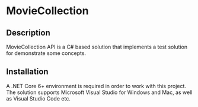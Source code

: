 # MovieCollection

## Description
MovieCollection API is a C# based solution that implements a test solution for demonstrate some concepts.

## Installation
A .NET Core 6+ environment is required in order to work with this project. The solution supports Microsoft Visual Studio for Windows and Mac, as well as Visual Studio Code etc.